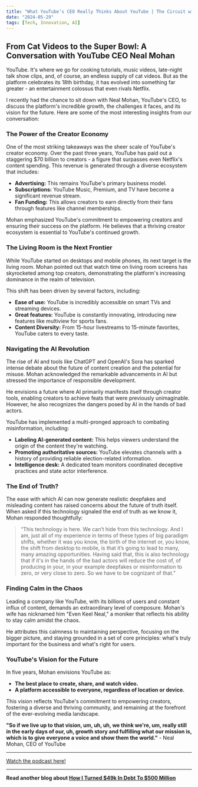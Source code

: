 ```yaml
---
title: "What YouTube’s CEO Really Thinks About YouTube | The Circuit with Emily Chang"
date: "2024-05-29"
tags: [Tech, Innovation, AI]
---
```


## From Cat Videos to the Super Bowl: A Conversation with YouTube CEO Neal Mohan

YouTube. It's where we go for cooking tutorials, music videos, late-night talk show clips, and, of course, an endless supply of cat videos. But as the platform celebrates its 18th birthday, it has evolved into something far greater - an entertainment colossus that even rivals Netflix.

I recently had the chance to sit down with Neal Mohan, YouTube's CEO, to discuss the platform's incredible growth, the challenges it faces, and its vision for the future. Here are some of the most interesting insights from our conversation:

### The Power of the Creator Economy

One of the most striking takeaways was the sheer scale of YouTube's creator economy. Over the past three years, YouTube has paid out a staggering $70 billion to creators - a figure that surpasses even Netflix's content spending. This revenue is generated through a diverse ecosystem that includes:

- **Advertising:** This remains YouTube's primary business model.
- **Subscriptions:** YouTube Music, Premium, and TV have become a significant revenue stream.
- **Fan Funding:** This allows creators to earn directly from their fans through features like channel memberships.

Mohan emphasized YouTube's commitment to empowering creators and ensuring their success on the platform. He believes that a thriving creator ecosystem is essential to YouTube's continued growth.

### The Living Room is the Next Frontier

While YouTube started on desktops and mobile phones, its next target is the living room. Mohan pointed out that watch time on living room screens has skyrocketed among top creators, demonstrating the platform's increasing dominance in the realm of television.

This shift has been driven by several factors, including:

- **Ease of use:** YouTube is incredibly accessible on smart TVs and streaming devices.
- **Great features:** YouTube is constantly innovating, introducing new features like multiview for sports fans.
- **Content Diversity:** From 15-hour livestreams to 15-minute favorites, YouTube caters to every taste.

### Navigating the AI Revolution

The rise of AI and tools like ChatGPT and OpenAI's Sora has sparked intense debate about the future of content creation and the potential for misuse. Mohan acknowledged the remarkable advancements in AI but stressed the importance of responsible development.

He envisions a future where AI primarily manifests itself through creator tools, enabling creators to achieve feats that were previously unimaginable. However, he also recognizes the dangers posed by AI in the hands of bad actors.

YouTube has implemented a multi-pronged approach to combating misinformation, including:

- **Labeling AI-generated content:** This helps viewers understand the origin of the content they're watching.
- **Promoting authoritative sources:** YouTube elevates channels with a history of providing reliable election-related information.
- **Intelligence desk:** A dedicated team monitors coordinated deceptive practices and state actor interference.

### The End of Truth?

The ease with which AI can now generate realistic deepfakes and misleading content has raised concerns about the future of truth itself. When asked if this technology signaled the end of truth as we know it, Mohan responded thoughtfully:

> “This technology is here. We can’t hide from this technology. And I am, just all of my experience in terms of these types of big paradigm shifts, whether it was you know, the birth of the internet or, you know, the shift from desktop to mobile, is that it’s going to lead to many, many amazing opportunities. Having said that, this is also technology that if it's in the hands of the bad actors will reduce the cost of, of producing in your, in your example deepfakes or misinformation to zero, or very close to zero. So we have to be cognizant of that.”

### Finding Calm in the Chaos

Leading a company like YouTube, with its billions of users and constant influx of content, demands an extraordinary level of composure. Mohan's wife has nicknamed him "Even Keel Neal," a moniker that reflects his ability to stay calm amidst the chaos.

He attributes this calmness to maintaining perspective, focusing on the bigger picture, and staying grounded in a set of core principles: what's truly important for the business and what's right for users.

### YouTube's Vision for the Future

In five years, Mohan envisions YouTube as:

- **The best place to create, share, and watch video.**
- **A platform accessible to everyone, regardless of location or device.**

This vision reflects YouTube's commitment to empowering creators, fostering a diverse and thriving community, and remaining at the forefront of the ever-evolving media landscape.

**"So if we live up to that vision, um, uh, uh, we think we're, um, really still in the early days of our, uh, growth story and fulfilling what our mission is, which is to give everyone a voice and show them the world."** - Neal Mohan, CEO of YouTube

---

<a href="https://youtube.com/watch?v=7ZWUKxeIDWQ" target="_blank">Watch the podcast here!</a>

---

**Read another blog about [How I Turned $49k In Debt To $500 Million](./20240503-patrickbetdavid-noahkagan)**
